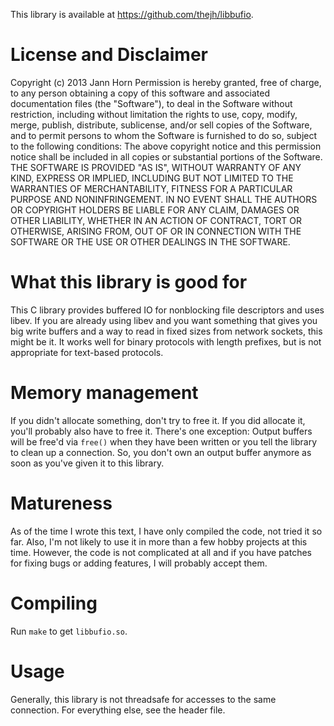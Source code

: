 This library is available at <https://github.com/thejh/libbufio>.

License and Disclaimer
======================
Copyright (c) 2013 Jann Horn
Permission is hereby granted, free of charge, to any person obtaining a copy of this software and associated documentation files (the "Software"), to deal in the Software without restriction, including without limitation the rights to use, copy, modify, merge, publish, distribute, sublicense, and/or sell copies of the Software, and to permit persons to whom the Software is furnished to do so, subject to the following conditions:
The above copyright notice and this permission notice shall be included in all copies or substantial portions of the Software.
THE SOFTWARE IS PROVIDED "AS IS", WITHOUT WARRANTY OF ANY KIND, EXPRESS OR IMPLIED, INCLUDING BUT NOT LIMITED TO THE WARRANTIES OF MERCHANTABILITY, FITNESS FOR A PARTICULAR PURPOSE AND NONINFRINGEMENT. IN NO EVENT SHALL THE AUTHORS OR COPYRIGHT HOLDERS BE LIABLE FOR ANY CLAIM, DAMAGES OR OTHER LIABILITY, WHETHER IN AN ACTION OF CONTRACT, TORT OR OTHERWISE, ARISING FROM, OUT OF OR IN CONNECTION WITH THE SOFTWARE OR THE USE OR OTHER DEALINGS IN THE SOFTWARE.

What this library is good for
=============================
This C library provides buffered IO for nonblocking file descriptors and
uses libev. If you are already using libev and you want something that gives
you big write buffers and a way to read in fixed sizes from network
sockets, this might be it.
It works well for binary protocols with length prefixes, but is not appropriate
for text-based protocols.

Memory management
=================
If you didn't allocate something, don't try to free it. If you did allocate it,
you'll probably also have to free it. There's one exception: Output buffers will
be free'd via `free()` when they have been written or you tell the library to
clean up a connection. So, you don't own an output buffer anymore as soon as
you've given it to this library.

Matureness
==========
As of the time I wrote this text, I have only compiled the code, not tried it so far. Also, I'm not likely to use it in more than a few hobby projects at this time.
However, the code is not complicated at all and if you have patches for fixing bugs or adding features, I will probably accept them.

Compiling
=========
Run `make` to get `libbufio.so`.

Usage
=====
Generally, this library is not threadsafe for accesses to the same connection.
For everything else, see the header file.
